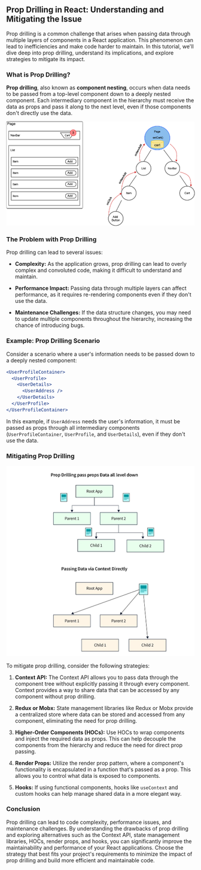 ## Prop Drilling in React: Understanding and Mitigating the Issue

Prop drilling is a common challenge that arises when passing data through multiple layers of components in a React application. This phenomenon can lead to inefficiencies and make code harder to maintain. In this tutorial, we'll dive deep into prop drilling, understand its implications, and explore strategies to mitigate its impact.

### What is Prop Drilling?

**Prop drilling**, also known as **component nesting**, occurs when data needs to be passed from a top-level component down to a deeply nested component. Each intermediary component in the hierarchy must receive the data as props and pass it along to the next level, even if those components don't directly use the data.

![](../Assets/React/PropDrilling.png)

### The Problem with Prop Drilling

Prop drilling can lead to several issues:

- **Complexity:** As the application grows, prop drilling can lead to overly complex and convoluted code, making it difficult to understand and maintain.

- **Performance Impact:** Passing data through multiple layers can affect performance, as it requires re-rendering components even if they don't use the data.

- **Maintenance Challenges:** If the data structure changes, you may need to update multiple components throughout the hierarchy, increasing the chance of introducing bugs.

### Example: Prop Drilling Scenario

Consider a scenario where a user's information needs to be passed down to a deeply nested component:

```jsx
<UserProfileContainer>
  <UserProfile>
    <UserDetails>
      <UserAddress />
    </UserDetails>
  </UserProfile>
</UserProfileContainer>
```

In this example, if `UserAddress` needs the user's information, it must be passed as props through all intermediary components (`UserProfileContainer`, `UserProfile`, and `UserDetails`), even if they don't use the data.

### Mitigating Prop Drilling

![](../Assets/React/fixing-the-prop-drilling-by-using-the-context-api.jpg)


To mitigate prop drilling, consider the following strategies:

1. **Context API:** The Context API allows you to pass data through the component tree without explicitly passing it through every component. Context provides a way to share data that can be accessed by any component without prop drilling.

2. **Redux or Mobx:** State management libraries like Redux or Mobx provide a centralized store where data can be stored and accessed from any component, eliminating the need for prop drilling.

3. **Higher-Order Components (HOCs):** Use HOCs to wrap components and inject the required data as props. This can help decouple the components from the hierarchy and reduce the need for direct prop passing.

4. **Render Props:** Utilize the render prop pattern, where a component's functionality is encapsulated in a function that's passed as a prop. This allows you to control what data is exposed to components.

5. **Hooks:** If using functional components, hooks like `useContext` and custom hooks can help manage shared data in a more elegant way.

### Conclusion

Prop drilling can lead to code complexity, performance issues, and maintenance challenges. By understanding the drawbacks of prop drilling and exploring alternatives such as the Context API, state management libraries, HOCs, render props, and hooks, you can significantly improve the maintainability and performance of your React applications. Choose the strategy that best fits your project's requirements to minimize the impact of prop drilling and build more efficient and maintainable code.